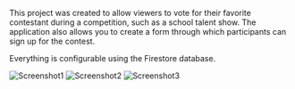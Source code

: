 This project was created to allow viewers to vote for their favorite contestant during a competition, such as a school talent show.
The application also allows you to create a form through which participants can sign up for the contest.

Everything is configurable using the Firestore database.

![Screenshot1](https://github.com/user-attachments/assets/84499f2b-18e1-4c23-b36a-79a177e5b032)
![Screenshot2](https://github.com/user-attachments/assets/1721b250-c500-4ca1-9379-1c9e77ed1000)
![Screenshot3](https://github.com/user-attachments/assets/9e04b029-7144-4611-9df2-ca1316c074c8)
